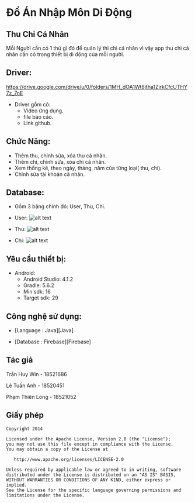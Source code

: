 # Đồ Án Nhập Môn Di Động

## Thu Chi Cá Nhân

   

 Mỗi Người cần có 1 thứ gì đó để quản lý thi chi cá nhân vì vậy app thu chi cá nhân cần có trong thiết bị di động của mỗi người.


## Driver:
https://drive.google.com/drive/u/0/folders/1MH_dOA1Wt8jtha1ZjrkCfcUTHY7z_7nE
- Driver gồm có:
   + Video ứng dụng.
   + file báo cáo.
   + Link github.
   
## Chức Năng:
- Thêm thu, chỉnh sửa, xóa thu cá nhân.
- Thêm chi, chỉnh sửa, xóa chi cá nhân.
- Xem thống kê, theo ngày, tháng, năm của từng loại( thu, chi).
- Chỉnh sửa tài khoản cá nhân.
## Database:
- Gồm 3 bảng chính đó: User, Thu, Chi.

- User:
![alt text](https://user-images.githubusercontent.com/57520628/105848441-8f4f9500-6011-11eb-900c-2355bcc467a0.png)

- Thu:
![alt text](https://user-images.githubusercontent.com/57520628/105848443-9080c200-6011-11eb-80cd-3c0de2508030.png)

- Chi:
![alt text](https://user-images.githubusercontent.com/57520628/105848268-52839e00-6011-11eb-85d6-f0507747d330.png)
## Yêu cầu thiết bị:

   - Android:
     + Android Studio: 4.1.2
     + Gradle: 5.6.2
     + Min sdk: 16
     + Target sdk: 29


## Công nghệ sử dụng:

- [Language  :  Java][Java]

- [Database  :  Firebase][Firebase]    


## Tác giả

Trần Huy Win - 18521686

Lê Tuấn Anh   - 18520451

Phạm Thiên Long - 18521052
## Giấy phép

    Copyright 2014

    Licensed under the Apache License, Version 2.0 (the "License");
    you may not use this file except in compliance with the License.
    You may obtain a copy of the License at

       http://www.apache.org/licenses/LICENSE-2.0

    Unless required by applicable law or agreed to in writing, software
    distributed under the License is distributed on an "AS IS" BASIS,
    WITHOUT WARRANTIES OR CONDITIONS OF ANY KIND, either express or implied.
    See the License for the specific language governing permissions and
    limitations under the License.

